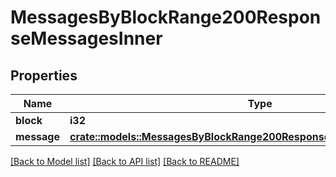 # MessagesByBlockRange200ResponseMessagesInner

## Properties

Name | Type | Description | Notes
------------ | ------------- | ------------- | -------------
**block** | **i32** |  | 
**message** | [**crate::models::MessagesByBlockRange200ResponseMessagesInnerMessage**](messagesByBlockRange_200_response_messages_inner_message.md) |  | 

[[Back to Model list]](../README.md#documentation-for-models) [[Back to API list]](../README.md#documentation-for-api-endpoints) [[Back to README]](../README.md)


